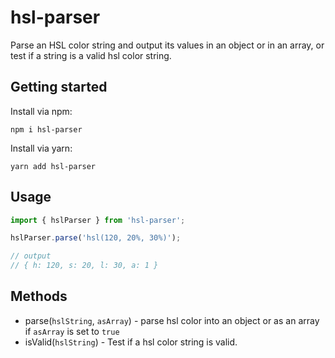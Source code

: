 # hsl-parser
Parse an HSL color string and output its values in an object or in an array, or test if a string is a valid hsl color string.

## Getting started
Install via npm:

```npm i hsl-parser```

Install via yarn:

`yarn add hsl-parser`

## Usage
```javascript
import { hslParser } from 'hsl-parser';

hslParser.parse('hsl(120, 20%, 30%)');

// output
// { h: 120, s: 20, l: 30, a: 1 }
```

## Methods
- parse(`hslString`, `asArray`) - parse hsl color into an object or as an array if `asArray` is set to `true`
- isValid(`hslString`) - Test if a hsl color string is valid.
